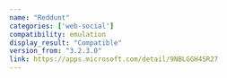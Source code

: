 ```yaml
---
name: "Reddunt"
categories: ['web-social']
compatibility: emulation
display_result: "Compatible"
version_from: "3.2.3.0"
link: https://apps.microsoft.com/detail/9NBLGGH4SR27
---
```


